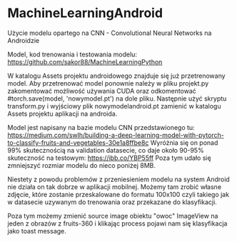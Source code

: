 # MachineLearningAndroid

Użycie modelu opartego na CNN - Convolutional Neural Networks na Androidzie

Model, kod trenowania i testowania modelu:
https://github.com/sakor88/MachineLearningPython

W katalogu Assets projektu androidowego znajduje się już przetrenowany model.
Aby przetrenować model ponownie należy w pliku projekt.py zakomentować możliwość używania CUDA oraz odkomentować #torch.save(model, 'nowymodel.pt') na dole pliku.
Następnie użyć skryptu transform.py i wyjściowy plik nowymodelandroid.pt zamienić w katalogu Assets projektu aplikacji na androida.

Model jest napisany na bazie modelu CNN przedstawionego tu: https://medium.com/swlh/building-a-deep-learning-model-with-pytorch-to-classify-fruits-and-vegetables-30e1a8ffbe8c
Wyróżnia się on ponad 99% skutecznością na validation datasecie, co daje około 90-95% skuteczność na testowym: https://ibb.co/YBP55ff
Poza tym udało się zmniejszyć rozmiar modelu do nieco poniżej 8MB.


Niestety z powodu problemów z przeniesieniem modelu na system Android nie działa on tak dobrze w aplikacji mobilnej.
Możemy tam zrobić własne zdjęcie, które zostanie przeskalowane do formatu 100x100 czyli takiego jak w datasecie uzywanym do trenowania oraz przekazane do klasyfikacji.

Poza tym możemy zmienić source image obiektu "owoc" ImageView na jeden z obrazów z fruits-360 i klikając process pojawi nam się klasyfikacja jako toast message.

